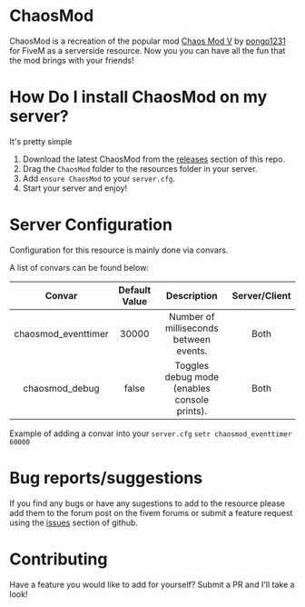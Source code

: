 # ChaosMod

ChaosMod is a recreation of the popular mod [Chaos Mod V](https://www.gta5-mods.com/scripts/chaos-mod-v-beta) by [pongo1231](https://github.com/pongo1231) for FiveM as a serverside resource. Now you you can have all the fun that the mod brings with your friends!

How Do I install ChaosMod on my server?
=

It's pretty simple

1. Download the latest ChaosMod from the [releases](https://github.com/The-Neco/ChaosMod/releases/latest) section of this repo.
2. Drag the `ChaosMod` folder to the resources folder in your server.
3. Add `ensure ChaosMod` to your `server.cfg`.
4. Start your server and enjoy!

Server Configuration
=
Configuration for this resource is mainly done via convars. 

A list of convars can be found below:

|        Convar       | Default Value |                 Description                  |  Server/Client  |
|:-------------------:|:-------------:|:--------------------------------------------:|:---------------:|
| chaosmod_eventtimer |    30000      |    Number of milliseconds between events.    |       Both      |
|   chaosmod_debug    |    false      | Toggles debug mode (enables console prints). |       Both      |

Example of adding a convar into your `server.cfg`
`setr chaosmod_eventtimer 60000`

# Bug reports/suggestions
If you find any bugs or have any sugestions to add to the resource please add them to the forum post on the fivem forums or submit a feature request using the [issues](https://github.com/The-Neco/ChaosMod/issues) section of github.

# Contributing
Have a feature you would like to add for yourself? Submit a PR and I'll take a look!
